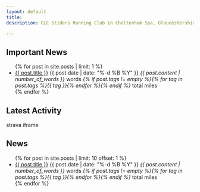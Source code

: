 ```yaml
---
layout: default
title:  
description: CLC Stiders Running Club in Cheltenham Spa, Gloucestershire

---
```



## Important News

<ul class="posts">
{% for post in site.posts | limit: 1 %}
  <li class="{{ post.popular }} {{ post.new }}">
    <a href="{{ post.url }}">{{ post.title }}</a> 
    <span class="date">{{ post.date | date: "%-d %B %Y" }}</span>
    <span class="num-words"><em>{{ post.content | number_of_words }}</em> words</span>
    <span class="miles"><em>{% if post.tags != empty %}{% for tag in post.tags %}{{ tag }}{% endfor %}{% endif %}</em> total miles</span>
  </li>
    {% endfor %}
</ul>

## Latest Activity 
<p>
  strava iframe
</p>

## News
<ul class="posts">
{% for post in site.posts | limit: 10 offset: 1 %}
  <li class="{{ post.popular }} {{ post.new }}">
    <a href="{{ post.url }}">{{ post.title }}</a> 
    <span class="date">{{ post.date | date: "%-d %B %Y" }}</span>
    <span class="num-words"><em>{{ post.content | number_of_words }}</em> words</span>
    <span class="miles"><em>{% if post.tags != empty %}{% for tag in post.tags %}{{ tag }}{% endfor %}{% endif %}</em> total miles</span>
  </li>
  {% endfor %}
</ul>
